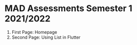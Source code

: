 # MAD Assessments Semester 1 2021/2022

1. First Page: Homepage
2. Second Page: Using List in Flutter 



